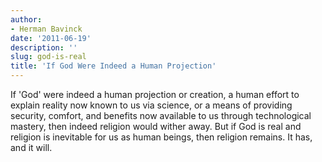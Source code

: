 ```yaml
---
author:
- Herman Bavinck
date: '2011-06-19'
description: ''
slug: god-is-real
title: 'If God Were Indeed a Human Projection'
---
```

If 'God' were indeed a human projection or creation, a human effort to explain reality now known to us via science, or a means of providing security, comfort, and benefits now available to us through technological mastery, then indeed religion would wither away. But if God is real and religion is inevitable for us as human beings, then religion remains. It has, and it will.



